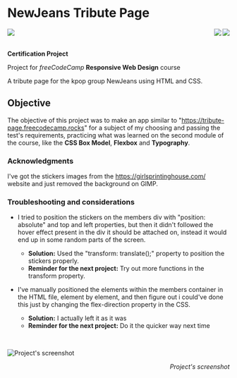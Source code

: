 # NewJeans Tribute Page

<img align="left" src="https://img.shields.io/badge/freecodecamp-27273D?style=for-the-badge&logo=freecodecamp&logoColor=white"><img align="right" src="https://img.shields.io/badge/CSS3-1572B6?style=for-the-badge&logo=css3&logoColor=white"><img align="right" src="https://img.shields.io/badge/HTML5-E34F26?style=for-the-badge&logo=html5&logoColor=white">

<br>
<br>

**Certification Project**

Project for _freeCodeCamp_ **Responsive Web Design** course

A tribute page for the kpop group NewJeans using HTML and CSS.

## Objective

The objective of this project was to make an app similar to "https://tribute-page.freecodecamp.rocks" for a subject of my choosing and passing the test's requirements, practicing what was learned on the second module of the course, like the **CSS Box Model**, **Flexbox** and **Typography**.

### **Acknowledgments**

I've got the stickers images from the https://girlsprintinghouse.com/ website and just removed the background on GIMP.

### **Troubleshooting and considerations**

- I tried to position the stickers on the members div with "position: absolute" and top and left properties, but then it didn't followed the hover effect present in the div it should be attached on, instead it would end up in some random parts of the screen.

  - **Solution:** Used the "transform: translate();" property to position the stickers properly.
  - **Reminder for the next project:** Try out more functions in the transform property.

- I've manually positioned the elements within the members container in the HTML file, element by element, and then figure out i could've done this just by changing the flex-direction property in the CSS.

  - **Solution:** I actually left it as it was
  - **Reminder for the next project:** Do it the quicker way next time

<br>

![Project's screenshot](images/screenshot.png)
_<p align="right">Project's screenshot</p>_
